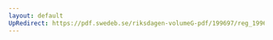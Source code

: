 ```yaml
---
layout: default
UpRedirect: https://pdf.swedeb.se/riksdagen-volumeG-pdf/199697/reg_199697/reg_199697_0238.pdf
---
```

